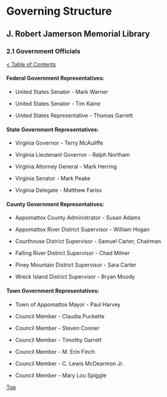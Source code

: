 [0]: ../README.md
[2.1]: government-officials.md

# Governing Structure
## J. Robert Jamerson Memorial Library
### 2.1 Government Officials
[< Table of Contents][0]

#### Federal Government Representatives:

* United States Senator - Mark Warner

* United States Senator - Tim Kaine

* United States Representative - Thomas Garrett

#### State Government Representatives:

* Virginia Governor - Terry McAuliffe

* Virginia Lieutenant Governor - Ralph Northam

* Virginia Attorney General - Mark Herring

* Virginia Senator - Mark Peake

* Virginia Delegate - Matthew Fariss

#### County Government Representatives:

* Appomattox County Administrator - Susan Adams

* Appomattox River District Supervisor - William Hogan

* Courthouse District Supervisor - Samuel Carter, Chairman

* Falling River District Supervisor - Chad Milner

* Piney Mountain District Supervisor - Sara Carter

* Wreck Island District Supervisor - Bryan Moody

#### Town Government Representatives:

* Town of Appomattox Mayor - Paul Harvey

* Council Member - Claudia Puckette

* Council Member - Steven Conner

* Council Member - Timothy Garrett

* Council Member - M. Erin Finch

* Council Member - C. Lewis McDearmon Jr.

* Council Member - Mary Lou Spiggle

[Top][2.1]